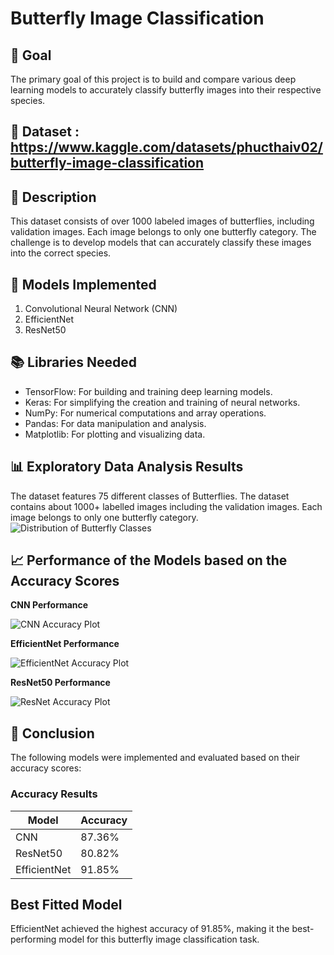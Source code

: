 # **Butterfly Image Classification**

## 🎯 Goal
The primary goal of this project is to build and compare various deep learning models to accurately classify butterfly images into their respective species.

## 🧵 Dataset : https://www.kaggle.com/datasets/phucthaiv02/butterfly-image-classification

## 🧾 Description
This dataset consists of over 1000 labeled images of butterflies, including validation images. Each image belongs to only one butterfly category. The challenge is to develop models that can accurately classify these images into the correct species.

## 🚀 Models Implemented
1. Convolutional Neural Network (CNN)
2. EfficientNet
3. ResNet50

## 📚 Libraries Needed
- TensorFlow: For building and training deep learning models.
- Keras: For simplifying the creation and training of neural networks.
- NumPy: For numerical computations and array operations.
- Pandas: For data manipulation and analysis.
- Matplotlib: For plotting and visualizing data.

## 📊 Exploratory Data Analysis Results
The dataset features 75 different classes of Butterflies. The dataset contains about 1000+ labelled images including the validation images. Each image belongs to only one butterfly category.
![Distribution of Butterfly Classes](https://github.com/user-attachments/assets/b274368f-aa5e-4722-85c1-943339d36373)

## 📈 Performance of the Models based on the Accuracy Scores

**CNN Performance**

![CNN Accuracy Plot](https://github.com/user-attachments/assets/e994354e-6693-4e38-87e6-948de0d1c524)

**EfficientNet Performance**

![EfficientNet Accuracy Plot](https://github.com/user-attachments/assets/0f0027ac-47d8-43f6-b4ba-6d9be0e8e876)

**ResNet50 Performance**

![ResNet Accuracy Plot](https://github.com/user-attachments/assets/60d54f34-bf63-4096-9bc4-01994927715e)

## 📢 Conclusion
The following models were implemented and evaluated based on their accuracy scores:

### Accuracy Results
| Model | Accuracy |
|-------|----------|
| CNN   |  87.36%  |
| ResNet50 | 80.82% |
| EfficientNet | 91.85%  |

## Best Fitted Model
EfficientNet achieved the highest accuracy of 91.85%, making it the best-performing model for this butterfly image classification task.

